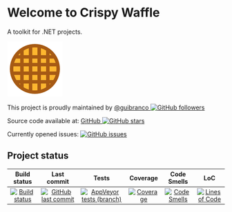 # Welcome to Crispy Waffle

A toolkit for .NET projects.

![Crispy Waffle logo](https://raw.githubusercontent.com/guibranco/CrispyWaffle/main/logo.png)

This project is proudly maintained by [@guibranco ![GitHub followers](https://img.shields.io/github/followers/guibranco?style=social)](https://github.com/guibranco)

Source code available at: [GitHub ![GitHub stars](https://img.shields.io/github/stars/guibranco/CrispyWaffle?style=social)](https://github.com/guibranco/CrispyWaffle)

Currently opened issues: [![GitHub issues](https://img.shields.io/github/issues/guibranco/crispywaffle)](https://github.com/guibranco/crispywaffle/issues)

## Project status

| Build status | Last commit | Tests |  Coverage | Code Smells | LoC |
|:------------:|:-----------:|:-----:|:---------:|:-----------:|:---:|
| [![Build status](https://ci.appveyor.com/api/projects/status/dr93gad0na076ng3/branch/main?svg=true)](https://ci.appveyor.com/project/guibranco/crispywaffle/branch/main) | [![GitHub last commit](https://img.shields.io/github/last-commit/guibranco/CrispyWaffle/main)](https://github.com/guibranco/CrispyWaffle) | [![AppVeyor tests (branch)](https://img.shields.io/appveyor/tests/guibranco/crispywaffle/main?compact_message)](https://ci.appveyor.com/project/guibranco/crispywaffle/branch/main/tests) | [![Coverage](https://sonarcloud.io/api/project_badges/measure?project=guibranco_CrispyWaffle&metric=coverage)](https://sonarcloud.io/dashboard?id=guibranco_CrispyWaffle) | [![Code Smells](https://sonarcloud.io/api/project_badges/measure?project=guibranco_CrispyWaffle&metric=code_smells)](https://sonarcloud.io/dashboard?id=guibranco_CrispyWaffle) | [![Lines of Code](https://sonarcloud.io/api/project_badges/measure?project=guibranco_CrispyWaffle&metric=ncloc)](https://sonarcloud.io/dashboard?id=guibranco_CrispyWaffle) |
